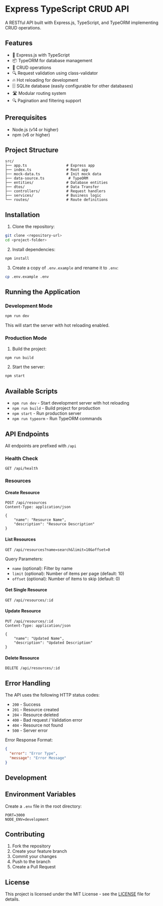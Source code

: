# Express TypeScript CRUD API

A RESTful API built with Express.js, TypeScript, and TypeORM implementing CRUD operations.

## Features

- 🚀 Express.js with TypeScript
- 📦 TypeORM for database management
- 🔄 CRUD operations
- 🔍 Request validation using class-validator
- 🔥 Hot reloading for development
- 🗄️ SQLite database (easily configurable for other databases)
- 🛣️ Modular routing system
- 🔍 Pagination and filtering support

## Prerequisites

- Node.js (v14 or higher)
- npm (v6 or higher)

## Project Structure

```
src/
├── app.ts                  # Express app
├── index.ts                # Root app
├── mock-data.ts            # Init mock data
├── data-source.ts           # TypeORM
├── entities/               # Database entities
├── dtos/                   # Data Transfer
├── controllers/            # Request handlers
├── services/               # Business logic
└── routes/                 # Route definitions
```

## Installation

1. Clone the repository:

```bash
git clone <repository-url>
cd <project-folder>
```

2. Install dependencies:

```bash
npm install
```

3. Create a copy of `.env.example` and rename it to `.env`:

```bash
cp .env.example .env
```

## Running the Application

### Development Mode

```bash
npm run dev
```

This will start the server with hot reloading enabled.

### Production Mode

1. Build the project:

```bash
npm run build
```

2. Start the server:

```bash
npm start
```

## Available Scripts

- `npm run dev` - Start development server with hot reloading
- `npm run build` - Build project for production
- `npm start` - Run production server
- `npm run typeorm` - Run TypeORM commands

## API Endpoints

All endpoints are prefixed with `/api`

### Health Check

```
GET /api/health
```

### Resources

#### Create Resource

```
POST /api/resources
Content-Type: application/json

{
    "name": "Resource Name",
    "description": "Resource Description"
}
```

#### List Resources

```
GET /api/resources?name=search&limit=10&offset=0
```

Query Parameters:

- `name` (optional): Filter by name
- `limit` (optional): Number of items per page (default: 10)
- `offset` (optional): Number of items to skip (default: 0)

#### Get Single Resource

```
GET /api/resources/:id
```

#### Update Resource

```
PUT /api/resources/:id
Content-Type: application/json

{
    "name": "Updated Name",
    "description": "Updated Description"
}
```

#### Delete Resource

```
DELETE /api/resources/:id
```

## Error Handling

The API uses the following HTTP status codes:

- `200` - Success
- `201` - Resource created
- `204` - Resource deleted
- `400` - Bad request / Validation error
- `404` - Resource not found
- `500` - Server error

Error Response Format:

```json
{
  "error": "Error Type",
  "message": "Error Message"
}
```

## Development

## Environment Variables

Create a `.env` file in the root directory:

```env
PORT=3000
NODE_ENV=development
```

## Contributing

1. Fork the repository
2. Create your feature branch
3. Commit your changes
4. Push to the branch
5. Create a Pull Request

## License

This project is licensed under the MIT License - see the [LICENSE](LICENSE) file for details.

